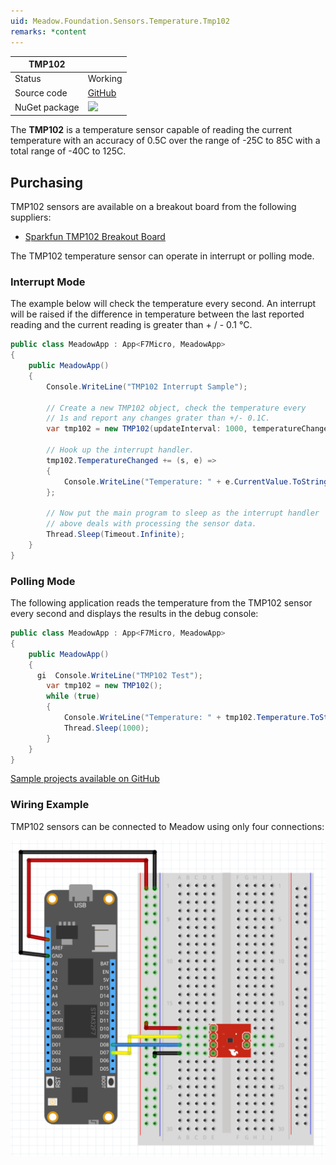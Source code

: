 ```yaml
---
uid: Meadow.Foundation.Sensors.Temperature.Tmp102
remarks: *content
---
```


| TMP102        |             |
|---------------|-------------|
| Status        | Working     |
| Source code   | [GitHub](https://github.com/WildernessLabs/Meadow.Foundation/tree/master/Source/Meadow.Foundation.Peripherals/Sensors.Temperature.Tmp102) |
| NuGet package | <img src="https://img.shields.io/nuget/v/Meadow.Foundation.Sensors.Temperature.Tmp102.svg?label=Meadow.Foundation.Sensors.Temperature.Tmp102" style="width: auto; height: -webkit-fill-available;" /> |

The **TMP102** is a temperature sensor capable of reading the current temperature with an accuracy of 0.5C over the range of -25C to 85C with a total range of -40C to 125C.

## Purchasing

TMP102 sensors are available on a breakout board from the following suppliers:

* [Sparkfun TMP102 Breakout Board](https://www.sparkfun.com/products/13314)

The TMP102 temperature sensor can operate in interrupt or polling mode.

### Interrupt Mode

The example below will check the temperature every second.  An interrupt will be raised if the difference in temperature between the last reported reading and the current reading is greater than + / - 0.1 &deg;C.

```csharp
public class MeadowApp : App<F7Micro, MeadowApp>
{
    public MeadowApp()
    {
        Console.WriteLine("TMP102 Interrupt Sample");

        // Create a new TMP102 object, check the temperature every
        // 1s and report any changes grater than +/- 0.1C.
        var tmp102 = new TMP102(updateInterval: 1000, temperatureChangeNotificationThreshold: 0.1F);

        // Hook up the interrupt handler.
        tmp102.TemperatureChanged += (s, e) =>
        {
            Console.WriteLine("Temperature: " + e.CurrentValue.ToString("f2"));
        };

        // Now put the main program to sleep as the interrupt handler
        // above deals with processing the sensor data.
        Thread.Sleep(Timeout.Infinite);
    }
}
```

### Polling Mode

The following application reads the temperature from the TMP102 sensor every second and displays the results in the debug console:

```csharp
public class MeadowApp : App<F7Micro, MeadowApp>
{
    public MeadowApp()
    {
      gi  Console.WriteLine("TMP102 Test");
        var tmp102 = new TMP102();
        while (true)
        {
            Console.WriteLine("Temperature: " + tmp102.Temperature.ToString("f2"));
            Thread.Sleep(1000);
        }
    }
}
```

[Sample projects available on GitHub](https://github.com/WildernessLabs/Meadow.Foundation/tree/master/Source/Meadow.Foundation.Peripherals/Sensors.Temperature.Tmp102/Samples/) 

### Wiring Example

TMP102 sensors can be connected to Meadow using only four connections:

![](../../API_Assets/Meadow.Foundation.Sensors.Temperature.TMP102/TMP102.svg)